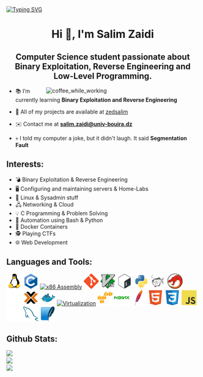 <a href="https://git.io/typing-svg"><img src="https://readme-typing-svg.demolab.com?font=Fira+Code&weight=700&size=25&duration=3000&pause=1000&color=2497F7&center=true&vCenter=true&random=false&width=1000&lines=Exploring+the+art+of+hacking+and+decoding+binary;Tinkering+with+low-level+programming+and+assembly;Loving+everything+about+Linux+and+Networking;Having+fun+with+Servers%2C+Home-Labs+and+Docker+;Solving+problems+with+C+language;Automating+tasks+using+Bash+and+Python" alt="Typing SVG" /></a>

<h1 align="center">Hi 👋, I'm Salim Zaidi</h1>
<h2 align="center">Computer Science student passionate about Binary Exploitation, Reverse Engineering and Low-Level Programming.</h2>
<img align="right" alt="coffee_while_working" width="400" src="error404.gif">

- 📚 I’m currently learning **Binary Exploitation and Reverse Engineering**

- 🚀 All of my projects are available at [zedsalim](https://github.com/zedsalim)

- ✉️ Contact me at **salim.zaidi@univ-bouira.dz**

- 💀 I told my computer a joke, but it didn't laugh. It said **Segmentation Fault**

<h2 align="left">Interests:</h2>

- 💣 Binary Exploitation & Reverse Engineering
- 🖥️ Configuring and maintaining servers & Home-Labs
- 🐧 Linux & Sysadmin stuff
- 🖧 Networking & Cloud
- 💡 C Programming & Problem Solving
- 🔧 Automation using Bash & Python
- 🐳 Docker Containers
- 🕵️ Playing CTFs
- 🌐 Web Development

<h2 align="left">Languages and Tools:</h2>

[<img src="https://raw.githubusercontent.com/devicons/devicon/master/icons/linux/linux-original.svg" alt="Linux" width="40" height="40">](https://www.linux.org/)
[<img src="https://raw.githubusercontent.com/devicons/devicon/master/icons/c/c-original.svg" alt="C" width="40" height="40">](https://c-faq.com/)
[<img src="https://img.icons8.com/color/48/000000/assembly.png" alt="x86 Assembly" width="40" height="40">](https://en.wikipedia.org/wiki/X86_assembly_language)
[<img src="https://raw.githubusercontent.com/devicons/devicon/master/icons/git/git-original.svg" alt="Git" width="40" height="40">](https://git-scm.com/)
[<img src="https://raw.githubusercontent.com/devicons/devicon/master/icons/vim/vim-original.svg" alt="Vim" width="40" height="40">](https://www.vim.org/)
[<img src="https://raw.githubusercontent.com/devicons/devicon/master/icons/bash/bash-original.svg" alt="Bash" width="40" height="40">](https://www.gnu.org/software/bash/)
[<img src="https://raw.githubusercontent.com/devicons/devicon/master/icons/python/python-original.svg" alt="Python" width="40" height="40">](https://www.python.org/)
[<img src="gdb.svg" alt="GDB" width="40" height="40">](https://www.gnu.org/software/gdb/)
[<img src="ghidra.png" alt="Ghidra" width="40" height="40">](https://ghidra-sre.org/)
[<img src="r2.png" alt="Radare2" width="40" height="40">](https://rada.re/n/)
[<img src="proxmox.png" alt="Proxmox" width="40" height="40">](https://www.proxmox.com/proxmox-ve/)
[<img src="https://raw.githubusercontent.com/devicons/devicon/master/icons/docker/docker-original.svg" alt="Docker" width="40" height="40">](https://www.docker.com/)
[<img src="https://img.icons8.com/color/48/000000/virtual-machine.png" alt="Virtualization" width="40" height="40">](https://en.wikipedia.org/wiki/Virtualization)
[<img src="https://raw.githubusercontent.com/devicons/devicon/master/icons/amazonwebservices/amazonwebservices-original.svg" alt="AWS" width="40" height="40">](https://aws.amazon.com/)
[<img src="https://raw.githubusercontent.com/devicons/devicon/master/icons/nginx/nginx-original.svg" alt="Nginx" width="40" height="40">](https://nginx.org/)
[<img src="https://raw.githubusercontent.com/devicons/devicon/master/icons/apache/apache-original.svg" alt="Apache" width="40" height="40">](https://httpd.apache.org/)
[<img src="https://raw.githubusercontent.com/devicons/devicon/master/icons/html5/html5-original.svg" alt="HTML5" width="40" height="40">](https://www.w3schools.com/html/)
[<img src="https://raw.githubusercontent.com/devicons/devicon/master/icons/css3/css3-original.svg" alt="CSS3" width="40" height="40">](https://www.w3schools.com/css/)
[<img src="https://raw.githubusercontent.com/devicons/devicon/master/icons/javascript/javascript-original.svg" alt="JavaScript" width="40" height="40">](https://www.javascript.com/)
[<img src="flask.png" alt="Flask" width="40" height="40">](https://flask.palletsprojects.com/)
[<img src="https://raw.githubusercontent.com/devicons/devicon/master/icons/mysql/mysql-original.svg" alt="MySQL" width="40" height="40">](https://www.mysql.com/)
[<img src="https://raw.githubusercontent.com/devicons/devicon/master/icons/sqlite/sqlite-original.svg" alt="SQLite" width="40" height="40">](https://www.sqlite.org/)

<h2 align="left">Github Stats:</h2>

![](https://github-readme-streak-stats.herokuapp.com/?user=zedsalim&theme=prussian&hide_border=true)<br/>
![](https://github-readme-stats.vercel.app/api?username=zedsalim&theme=prussian&hide_border=true&include_all_commits=false&count_private=false)<br/>
![](https://github-readme-stats.vercel.app/api/top-langs/?username=zedsalim&theme=prussian&hide_border=true&include_all_commits=false&count_private=false&layout=compact)
